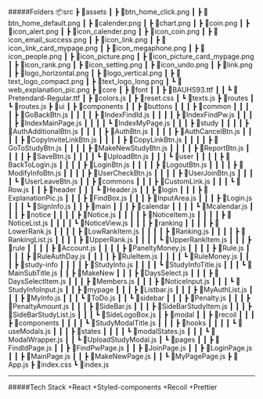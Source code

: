 #####Folders
📦src
 ┣ 📂assets
 ┃ ┣ 📜btn_home_click.png
 ┃ ┣ 📜btn_home_default.png
 ┃ ┣ 📜calender.png
 ┃ ┣ 📜chart.png
 ┃ ┣ 📜coin.png
 ┃ ┣ 📜icon_alert.png
 ┃ ┣ 📜icon_calender.png
 ┃ ┣ 📜icon_coin.png
 ┃ ┣ 📜icon_email_success.png
 ┃ ┣ 📜icon_link.png
 ┃ ┣ 📜icon_link_card_mypage.png
 ┃ ┣ 📜icon_megaphone.png
 ┃ ┣ 📜icon_people.png
 ┃ ┣ 📜icon_picture.png
 ┃ ┣ 📜icon_picture_card_mypage.png
 ┃ ┣ 📜icon_rank.png
 ┃ ┣ 📜icon_setting.png
 ┃ ┣ 📜icon_undo.png
 ┃ ┣ 📜link.png
 ┃ ┣ 📜logo_horizontal.png
 ┃ ┣ 📜logo_vertical.png
 ┃ ┣ 📜text_logo_compact.png
 ┃ ┣ 📜text_logo_long.png
 ┃ ┗ 📜web_explanation_pic.png
 ┣ 📂core
 ┃ ┣ 📂font
 ┃ ┃ ┣ 📜BAUHS93.ttf
 ┃ ┃ ┗ 📜Pretendard-Regular.ttf
 ┃ ┣ 📜colors.js
 ┃ ┣ 📜reset.css
 ┃ ┗ 📜texts.js
 ┣ 📂routes
 ┃ ┗ 📜routes.js
 ┣ 📂ui
 ┃ ┣ 📂components
 ┃ ┃ ┣ 📂buttons
 ┃ ┃ ┃ ┣ 📂common
 ┃ ┃ ┃ ┃ ┣ 📜GoBackBtn.js
 ┃ ┃ ┃ ┃ ┣ 📜IndexFindId.js
 ┃ ┃ ┃ ┃ ┣ 📜IndexFindPw.js
 ┃ ┃ ┃ ┃ ┣ 📜IndexMainPage.js
 ┃ ┃ ┃ ┃ ┗ 📜IndexMyPage.js
 ┃ ┃ ┃ ┣ 📂study
 ┃ ┃ ┃ ┃ ┣ 📜AuthAdditionalBtn.js
 ┃ ┃ ┃ ┃ ┣ 📜AuthBtn.js
 ┃ ┃ ┃ ┃ ┣ 📜AuthCancelBtn.js
 ┃ ┃ ┃ ┃ ┣ 📜CopyInviteLinkBtn.js
 ┃ ┃ ┃ ┃ ┣ 📜CopyLinkBtn.js
 ┃ ┃ ┃ ┃ ┣ 📜GoToStudyBtn.js
 ┃ ┃ ┃ ┃ ┣ 📜MakeNewStudyBtn.js
 ┃ ┃ ┃ ┃ ┣ 📜ReportBtn.js
 ┃ ┃ ┃ ┃ ┣ 📜SaveBtn.js
 ┃ ┃ ┃ ┃ ┗ 📜UploadBtn.js
 ┃ ┃ ┃ ┗ 📂user
 ┃ ┃ ┃ ┃ ┣ 📜BackToLogin.js
 ┃ ┃ ┃ ┃ ┣ 📜LoginBtn.js
 ┃ ┃ ┃ ┃ ┣ 📜LogoutBtn.js
 ┃ ┃ ┃ ┃ ┣ 📜ModifyInfoBtn.js
 ┃ ┃ ┃ ┃ ┣ 📜UserCheckBtn.js
 ┃ ┃ ┃ ┃ ┣ 📜UserJoinBtn.js
 ┃ ┃ ┃ ┃ ┗ 📜UserLeaveBtn.js
 ┃ ┃ ┣ 📂commons
 ┃ ┃ ┃ ┣ 📜CustomLink.js
 ┃ ┃ ┃ ┗ 📜Row.js
 ┃ ┃ ┣ 📂header
 ┃ ┃ ┃ ┗ 📜Header.js
 ┃ ┃ ┣ 📂login
 ┃ ┃ ┃ ┣ 📜ExplanationPic.js
 ┃ ┃ ┃ ┣ 📜FindBox.js
 ┃ ┃ ┃ ┣ 📜InputArea.js
 ┃ ┃ ┃ ┣ 📜Login.js
 ┃ ┃ ┃ ┗ 📜SignInfo.js
 ┃ ┃ ┣ 📂main
 ┃ ┃ ┃ ┣ 📂calendar
 ┃ ┃ ┃ ┃ ┗ 📜Mcalendar.js
 ┃ ┃ ┃ ┣ 📂notice
 ┃ ┃ ┃ ┃ ┣ 📜Notice.js
 ┃ ┃ ┃ ┃ ┣ 📜NoticeItem.js
 ┃ ┃ ┃ ┃ ┣ 📜NoticeList.js
 ┃ ┃ ┃ ┃ ┗ 📜NoticeView.js
 ┃ ┃ ┃ ┣ 📂ranking
 ┃ ┃ ┃ ┃ ┣ 📜LowerRank.js
 ┃ ┃ ┃ ┃ ┣ 📜LowRankItem.js
 ┃ ┃ ┃ ┃ ┣ 📜Ranking.js
 ┃ ┃ ┃ ┃ ┣ 📜RankingList.js
 ┃ ┃ ┃ ┃ ┣ 📜UpperRank.js
 ┃ ┃ ┃ ┃ ┗ 📜UpperRankItem.js
 ┃ ┃ ┃ ┣ 📂rule
 ┃ ┃ ┃ ┃ ┣ 📜Account.js
 ┃ ┃ ┃ ┃ ┣ 📜PaneltyMoney.js
 ┃ ┃ ┃ ┃ ┣ 📜Rule.js
 ┃ ┃ ┃ ┃ ┣ 📜RuleAuthDay.js
 ┃ ┃ ┃ ┃ ┣ 📜RuleItem.js
 ┃ ┃ ┃ ┃ ┗ 📜RuleMoney.js
 ┃ ┃ ┃ ┣ 📂study-info
 ┃ ┃ ┃ ┃ ┣ 📜StudyInfo.js
 ┃ ┃ ┃ ┃ ┗ 📜StudyInfoTitle.js
 ┃ ┃ ┃ ┗ 📜MainSubTitle.js
 ┃ ┃ ┣ 📂MakeNew
 ┃ ┃ ┃ ┣ 📜DaysSelect.js
 ┃ ┃ ┃ ┣ 📜DaysSelectItem.js
 ┃ ┃ ┃ ┣ 📜Members.js
 ┃ ┃ ┃ ┣ 📜NoticeInput.js
 ┃ ┃ ┃ ┗ 📜StudyInfoInput.js
 ┃ ┃ ┣ 📂mypage
 ┃ ┃ ┃ ┣ 📜Listbar.js
 ┃ ┃ ┃ ┣ 📜MyAuthList.js
 ┃ ┃ ┃ ┣ 📜MyInfo.js
 ┃ ┃ ┃ ┗ 📜ToDo.js
 ┃ ┃ ┗ 📂sidebar
 ┃ ┃ ┃ ┣ 📜Penalty.js
 ┃ ┃ ┃ ┣ 📜PenaltyAmount.js
 ┃ ┃ ┃ ┣ 📜SideBar.js
 ┃ ┃ ┃ ┣ 📜SideBarStudyItem.js
 ┃ ┃ ┃ ┣ 📜SideBarStudyList.js
 ┃ ┃ ┃ ┗ 📜SideLogoBox.js
 ┃ ┣ 📂modal
 ┃ ┃ ┣ 📂recoil
 ┃ ┃ ┃ ┣ 📂components
 ┃ ┃ ┃ ┃ ┗ 📜StudyModalTitle.js
 ┃ ┃ ┃ ┣ 📂hooks
 ┃ ┃ ┃ ┃ ┗ 📜useModals.js
 ┃ ┃ ┃ ┣ 📂states
 ┃ ┃ ┃ ┃ ┗ 📜modalStates.js
 ┃ ┃ ┃ ┗ 📜ModalWrapper.js
 ┃ ┃ ┗ 📜UploadStudyModal.js
 ┃ ┗ 📂pages
 ┃ ┃ ┣ 📜FindIdPage.js
 ┃ ┃ ┣ 📜FindPwPage.js
 ┃ ┃ ┣ 📜JoinPage.js
 ┃ ┃ ┣ 📜LoginPage.js
 ┃ ┃ ┣ 📜MainPage.js
 ┃ ┃ ┣ 📜MakeNewPage.js
 ┃ ┃ ┗ 📜MyPagePage.js
 ┣ 📜App.js
 ┣ 📜index.css
 ┗ 📜index.js
 
 ---
#####Tech Stack
+React
+Styled-components
+Recoil
+Prettier
